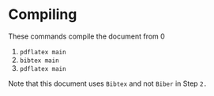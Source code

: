 # Compiling
These commands compile the document from 0

1. `pdflatex main`
2. `bibtex main`
3. `pdflatex main`

Note that this document uses `Bibtex` and not `Biber` in Step `2.`
